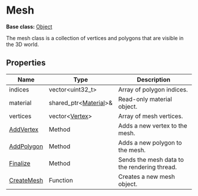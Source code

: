 # Mesh

**Base class:** [Object](Object.md)

The mesh class is a collection of vertices and polygons that are visible in the 3D world.

## Properties

| Name | Type | Description |
| --- | --- | --- |
| indices | vector<uint32_t\> | Array of polygon indices. |
| material | shared_ptr<[Material](Material.md)\>& | Read-only material object. |
| vertices | vector<[Vertex](Vertex)\> | Array of mesh vertices. |
| [AddVertex](Mesh_AddVertex.md) | Method | Adds a new vertex to the mesh. |
| [AddPolygon](Mesh_AddPolygon.md) | Method | Adds a new polygon to the mesh. |
| [Finalize](Mesh_Finalize.md) | Method | Sends the mesh data to the rendering thread. |
| [CreateMesh](Mesh_CreateMesh.md) | Function | Creates a new mesh object. |
